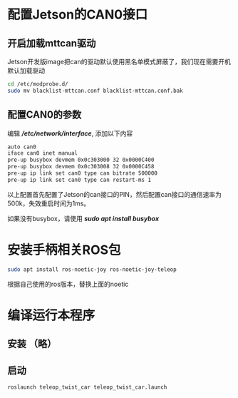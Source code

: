 # 配置Jetson的CAN0接口
## 开启加载mttcan驱动
Jetson开发版image把can的驱动默认使用黑名单模式屏蔽了，我们现在需要开机默认加载驱动
```bash
cd /etc/modprobe.d/
sudo mv blacklist-mttcan.conf blacklist-mttcan.conf.bak
```

## 配置CAN0的参数
编辑 ***/etc/network/interface***, 添加以下内容
```bash
auto can0
iface can0 inet manual
pre-up busybox devmem 0x0c303000 32 0x0000C400
pre-up busybox devmem 0x0c303008 32 0x0000C458
pre-up ip link set can0 type can bitrate 500000
pre-up ip link set can0 type can restart-ms 1
```
以上配置首先配置了Jetson的can接口的PIN，然后配置can接口的通信速率为500k，失效重启时间为1ms。

如果没有busybox，请使用 ***sudo apt install busybox***

# 安装手柄相关ROS包
```bash
sudo apt install ros-noetic-joy ros-noetic-joy-teleop
```
根据自己使用的ros版本，替换上面的noetic

# 编译运行本程序
## 安装 （略）
## 启动
```bash
roslaunch teleop_twist_car teleop_twist_car.launch
```
